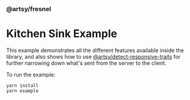 ### @artsy/fresnel

# Kitchen Sink Example

This example demonstrates all the different features available inside the library, and also shows how to use [@artsy/detect-responsive-traits](https://github.com/artsy/detect-responsive-traits) for further narrowing down what's sent from the server to the client.

To run the example:

```
yarn install
yarn example
```
